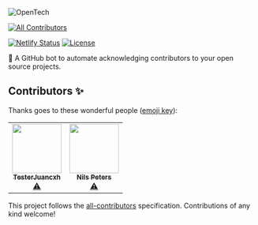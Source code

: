 ![OpenTech](https://i.ibb.co/4g2hgty/landing.png)
<!-- ALL-CONTRIBUTORS-BADGE:START - Do not remove or modify this section -->
[![All Contributors](https://img.shields.io/badge/all_contributors-2-orange.svg?style=flat-square)](#contributors-)
<!-- ALL-CONTRIBUTORS-BADGE:END -->

[![Netlify Status](https://api.netlify.com/api/v1/badges/f6ad4d4e-3128-43db-a06e-6f63790cba6c/deploy-status)](https://app.netlify.com/sites/opentech/deploys)
[![License](https://img.shields.io/badge/license-MIT-blue.svg)](https://github.com/opentech-pe/opentech.pe/blob/master/LICENSE)

🤖 A GitHub bot to automate acknowledging contributors to your open source projects.

## Contributors ✨

Thanks goes to these wonderful people ([emoji key](https://allcontributors.org/docs/en/emoji-key)):

<!-- ALL-CONTRIBUTORS-LIST:START - Do not remove or modify this section -->
<!-- prettier-ignore-start -->
<!-- markdownlint-disable -->
<table>
  <tr>
    <td align="center"><a href="https://github.com/TesterJuancxh"><img src="https://avatars2.githubusercontent.com/u/70418277?v=4" width="100px;" alt=""/><br /><sub><b>TesterJuancxh</b></sub></a><br /><a href="https://github.com/Juancxh/Adayle/commits?author=TesterJuancxh" title="Tests">⚠️</a></td>
    <td align="center"><a href="http://nilspeters.info"><img src="https://avatars3.githubusercontent.com/u/113509?v=4" width="100px;" alt=""/><br /><sub><b>Nils Peters</b></sub></a><br /><a href="https://github.com/Juancxh/Adayle/commits?author=nilson" title="Tests">⚠️</a></td>
  </tr>
</table>

<!-- markdownlint-enable -->
<!-- prettier-ignore-end -->
<!-- ALL-CONTRIBUTORS-LIST:END -->

This project follows the [all-contributors](https://github.com/all-contributors/all-contributors) specification. Contributions of any kind welcome!